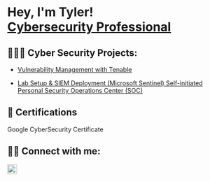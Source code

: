 <h1>Hey, I'm Tyler! <br/><a <a href="https://www.linkedin.com/in/tylerelliotjohnson/">Cybersecurity Professional</a></a></h1>

<h2>👨🏾‍💻 Cyber Security Projects:</h2>

- [Vulnerability Management with Tenable](https://github.com/TEJohnson94/Vulnerability-Management-Lab/blob/main/README.md)

- [Lab Setup & SIEM Deployment (Microsoft Sentinel) Self-initiated Personal Security Operations Center (SOC)](https://github.com/TEJohnson94/SEIM-SOC-Lab-Setup/tree/main)


<h2>📝 Certifications</h2>
Google CyberSecurity Certificate

<h2> 🤳🏾 Connect with me:</h2>

[<img align="left" alt="TylerJohnson | LinkedIn" width="22px" src="https://cdn.jsdelivr.net/npm/simple-icons@v3/icons/linkedin.svg" />][linkedin]


[linkedin]: https://www.linkedin.com/in/tylerelliotjohnson/


